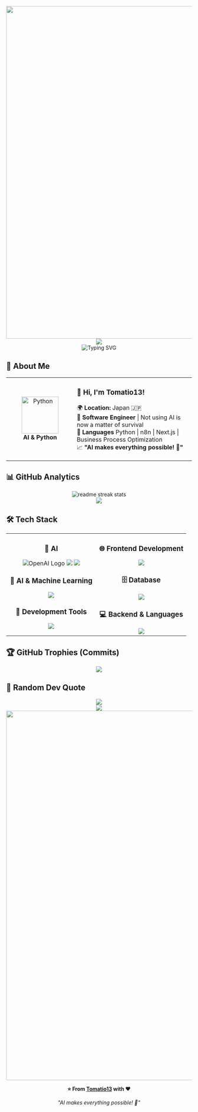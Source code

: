 <div align="center">
  <img src="https://user-images.githubusercontent.com/74038190/212284100-561aa473-3905-4a80-b561-0d28506553ee.gif" width="900">
</div>

<div align="center">
  <img src="https://capsule-render.vercel.app/api?type=waving&color=gradient&customColorList=0,2,2,5,30&height=150&section=header&animation=twinkling" />
</div>

<div align="center">
  <img src="https://readme-typing-svg.herokuapp.com?font=Fira+Code&size=32&duration=2800&pause=2000&color=A9FEF7&center=true&vCenter=true&width=600&lines=Hey+there!+I'm+Tomatio13+%F0%9F%91%8B;AI%E3%83%BBFull-Stack+Engineer+%F0%9F%A4%96;Building+AI-Powered+Solutions+%E2%9C%A8;Always+Learning+New+Things+%F0%9F%93%9A" alt="Typing SVG" />
</div>

## 🌟 **About Me**

<div align="center">

<table>
<tr>
<td width="200" align="center">
<img src="https://skillicons.dev/icons?i=python" width="100" height="100" alt="Python" />
<br><strong>AI & Python</strong>
</td>
<td width="400" align="left">

### 👋 **Hi, I'm Tomatio13!**
🌍 **Location:** Japan 🇯🇵  
🤖 **Software Engineer** | Not using AI is now a matter of survival   
🔧 **Languages** Python | n8n | Next.js | Business Process Optimization  
📈 **"AI makes everything possible! 🤖"**

</td>
</tr>
</table>

</div>

## 📊 **GitHub Analytics**

<div align="center">
  <img src="https://github-readme-streak-stats.herokuapp.com/?user=Tomatio13&theme=transparent&border_radius=10&starting_year=2020" alt="readme streak stats" />
</div>

<div align="center">
  <img src="https://github-readme-activity-graph.vercel.app/graph?username=Tomatio13&custom_title=Tomatio13's%20GitHub%20Activity%20Graph&bg_color=0d1117&color=58a6ff&line=58a6ff&point=58a6ff&area=true&hide_border=true" />
</div>

## 🛠️ **Tech Stack**

<table align="center">
<tr>
<td width="50%" align="center" valign="top">

### 🤖  **AI**

<div style="background-color: white; display: inline-block;" width="50%" height="50%">
    <img src="https://upload.wikimedia.org/wikipedia/commons/thumb/4/4d/OpenAI_Logo.svg/330px-OpenAI_Logo.svg.png" alt="OpenAI Logo">
</div>

<div style="background-color: white; display: inline-block;" width="50%" height="50%">
    <img src="https://upload.wikimedia.org/wikipedia/commons/thumb/8/8a/Google_Gemini_logo.svg/330px-Google_Gemini_logo.svg.png" />
</div>

<div style="background-color: white; display: inline-block;" width="50%" height="50%">
    <img src="https://upload.wikimedia.org/wikipedia/commons/thumb/8/8a/Claude_AI_logo.svg/330px-Claude_AI_logo.svg.png" />
</div>

### 🤖  **AI & Machine Learning**
<img src="https://skillicons.dev/icons?i=python,typescript" />

### 🔧  **Development Tools**
<img src="https://skillicons.dev/icons?i=vscode,git,github,vim" />

</td>
<td width="50%" align="center" valign="top">

### 🌐  **Frontend Development**
<img src="https://skillicons.dev/icons?i=nextjs,react,typescript" />


### 🗄️  **Database**
<img src="https://skillicons.dev/icons?i=postgresql,sqlite" />

### 💻  **Backend & Languages**
<img src="https://skillicons.dev/icons?i=python,nodejs,js,ts,html,css" />


</td>
</tr>
</table>

## 🏆 **GitHub Trophies (Commits)**

<div align="center">
  <img src="https://github-profile-trophy.vercel.app/?username=Tomatio13&theme=transparent&no-frame=true&no-bg=false&margin-w=4&column=7&rank=SECRET,SSS,SS,S,AAA,AA,A,B,C&title=Commit,Commits" />
</div>

## 💭 **Random Dev Quote**

<div align="center">
  <img src="https://quotes-github-readme.vercel.app/api?type=horizontal&theme=transparent" />
</div>

<div align="center">
  <img src="https://capsule-render.vercel.app/api?type=waving&color=gradient&customColorList=0,2,2,5,30&height=120&section=footer&animation=twinkling" />
</div>

<div align="center">
  <img src="https://user-images.githubusercontent.com/74038190/212284115-f47cd8ff-2ffb-4b04-b5bf-4d1c14c0247f.gif" width="1000">
  
  **⭐ From [Tomatio13](https://github.com/Tomatio13) with ❤️**
  
  *"AI makes everything possible! 🤖"*
</div>

